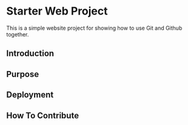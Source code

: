 # Starter Web Project

This is a simple website project for showing how to use Git and Github together.

## Introduction

## Purpose

## Deployment

## How To Contribute